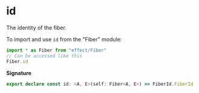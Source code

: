 # id

The identity of the fiber.

To import and use `id` from the "Fiber" module:

```ts
import * as Fiber from "effect/Fiber"
// Can be accessed like this
Fiber.id
```

**Signature**

```ts
export declare const id: <A, E>(self: Fiber<A, E>) => FiberId.FiberId
```
